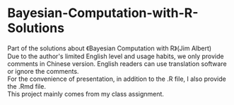 # Bayesian-Computation-with-R-Solutions
Part of the solutions about 《Bayesian Computation with R》(Jim Albert)  
Due to the author's limited English level and usage habits, we only provide comments in Chinese version. English readers can use translation software or ignore the comments.  
For the convenience of presentation, in addition to the .R file, I also provide the .Rmd file.  
This project mainly comes from my class assignment.
